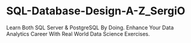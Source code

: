 # SQL-Database-Design-A-Z_SergiO
Learn Both SQL Server &amp; PostgreSQL By Doing. Enhance Your Data Analytics Career With Real World Data Science Exercises.
